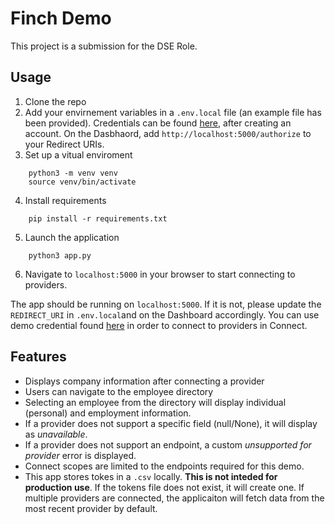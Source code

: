 # Finch Demo

This project is a submission for the DSE Role.


## Usage
1. Clone the repo
2. Add your envirnement variables in a `.env.local` file (an example file has been provided). Credentials can be found [here](https://dashboard.tryfinch.com/), after creating an account. On the Dasbhaord, add `http://localhost:5000/authorize` to your Redirect URIs.
3. Set up a vitual enviroment
```
    python3 -m venv venv
    source venv/bin/activate
```
4. Install requirements
```
    pip install -r requirements.txt
```
5. Launch the application
```
    python3 app.py
```
6. Navigate to `localhost:5000` in your browser to start connecting to providers.

The app should be running on `localhost:5000`. If it is not, please update the `REDIRECT_URI` in `.env.local`and on the Dashboard accordingly.
You can use demo credential found [here](https://developer.tryfinch.com/implementation-guide/Test/Finch-Sandbox#simulating-credential-flows) in order to connect to providers in Connect.


## Features
- Displays company information after connecting a provider
- Users can navigate to the employee directory
- Selecting an employee from the directory will display individual (personal) and employment information.
- If a provider does not support a specific field (null/None), it will display as *unavailable*.
- If a provider does not support an endpoint, a custom *unsupported for provider* error is displayed.
- Connect scopes are limited to the endpoints required for this demo.
- This app stores tokes in a `.csv` locally. **This is not inteded for production use**. If the tokens file does not exist, it will create one. If multiple providers are connected, the applicaiton will fetch data from the most recent provider by default. 